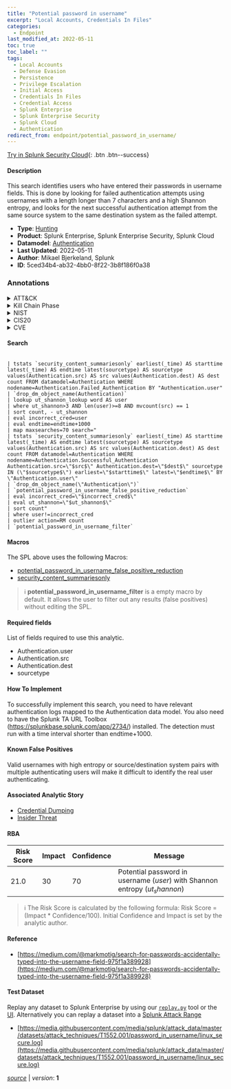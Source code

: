 ```yaml
---
title: "Potential password in username"
excerpt: "Local Accounts, Credentials In Files"
categories:
  - Endpoint
last_modified_at: 2022-05-11
toc: true
toc_label: ""
tags:
  - Local Accounts
  - Defense Evasion
  - Persistence
  - Privilege Escalation
  - Initial Access
  - Credentials In Files
  - Credential Access
  - Splunk Enterprise
  - Splunk Enterprise Security
  - Splunk Cloud
  - Authentication
redirect_from: endpoint/potential_password_in_username/
---
```




[Try in Splunk Security Cloud](https://www.splunk.com/en_us/cyber-security.html){: .btn .btn--success}

#### Description

This search identifies users who have entered their passwords in username fields. This is done by looking for failed authentication attempts using usernames with a length longer than 7 characters and a high Shannon entropy, and looks for the next successful authentication attempt from the same source system to the same destination system as the failed attempt.

- **Type**: [Hunting](https://github.com/splunk/security_content/wiki/Detection-Analytic-Types)
- **Product**: Splunk Enterprise, Splunk Enterprise Security, Splunk Cloud
- **Datamodel**: [Authentication](https://docs.splunk.com/Documentation/CIM/latest/User/Authentication)
- **Last Updated**: 2022-05-11
- **Author**: Mikael Bjerkeland, Splunk
- **ID**: 5ced34b4-ab32-4bb0-8f22-3b8f186f0a38

### Annotations
<details>
  <summary>ATT&CK</summary>

<div markdown="1">

#### [ATT&CK](https://attack.mitre.org/)

| ID          | Technique   | Tactic         |
| ----------- | ----------- |--------------- |
| [T1078.003](https://attack.mitre.org/techniques/T1078/003/) | Local Accounts | Defense Evasion, Persistence, Privilege Escalation, Initial Access |

| [T1552.001](https://attack.mitre.org/techniques/T1552/001/) | Credentials In Files | Credential Access |

</div>
</details>


<details>
  <summary>Kill Chain Phase</summary>

<div markdown="1">

* Reconnaissance


</div>
</details>


<details>
  <summary>NIST</summary>

<div markdown="1">

* DE.CM



</div>
</details>

<details>
  <summary>CIS20</summary>

<div markdown="1">

* CIS 3
* CIS 5
* CIS 16



</div>
</details>

<details>
  <summary>CVE</summary>

<div markdown="1">


</div>
</details>


#### Search

```

| tstats `security_content_summariesonly` earliest(_time) AS starttime latest(_time) AS endtime latest(sourcetype) AS sourcetype values(Authentication.src) AS src values(Authentication.dest) AS dest count FROM datamodel=Authentication WHERE nodename=Authentication.Failed_Authentication BY "Authentication.user" 
| `drop_dm_object_name(Authentication)` 
| lookup ut_shannon_lookup word AS user 
| where ut_shannon>3 AND len(user)>=8 AND mvcount(src) == 1 
| sort count, - ut_shannon 
| eval incorrect_cred=user 
| eval endtime=endtime+1000 
| map maxsearches=70 search="
| tstats `security_content_summariesonly` earliest(_time) AS starttime latest(_time) AS endtime latest(sourcetype) AS sourcetype values(Authentication.src) AS src values(Authentication.dest) AS dest count FROM datamodel=Authentication WHERE nodename=Authentication.Successful_Authentication Authentication.src=\"$src$\" Authentication.dest=\"$dest$\" sourcetype IN (\"$sourcetype$\") earliest=\"$starttime$\" latest=\"$endtime$\" BY \"Authentication.user\" 
| `drop_dm_object_name(\"Authentication\")` 
| `potential_password_in_username_false_positive_reduction` 
| eval incorrect_cred=\"$incorrect_cred$\" 
| eval ut_shannon=\"$ut_shannon$\" 
| sort count" 
| where user!=incorrect_cred 
| outlier action=RM count 
| `potential_password_in_username_filter`
```

#### Macros
The SPL above uses the following Macros:
* [potential_password_in_username_false_positive_reduction](https://github.com/splunk/security_content/blob/develop/macros/potential_password_in_username_false_positive_reduction.yml)
* [security_content_summariesonly](https://github.com/splunk/security_content/blob/develop/macros/security_content_summariesonly.yml)

> :information_source:
> **potential_password_in_username_filter** is a empty macro by default. It allows the user to filter out any results (false positives) without editing the SPL.



#### Required fields
List of fields required to use this analytic.
* Authentication.user
* Authentication.src
* Authentication.dest
* sourcetype



#### How To Implement
To successfully implement this search, you need to have relevant authentication logs mapped to the Authentication data model. You also need to have the Splunk TA URL Toolbox (https://splunkbase.splunk.com/app/2734/) installed. The detection must run with a time interval shorter than endtime+1000.
#### Known False Positives
Valid usernames with high entropy or source/destination system pairs with multiple authenticating users will make it difficult to identify the real user authenticating.

#### Associated Analytic Story
* [Credential Dumping](/stories/credential_dumping)
* [Insider Threat](/stories/insider_threat)




#### RBA

| Risk Score  | Impact      | Confidence   | Message      |
| ----------- | ----------- |--------------|--------------|
| 21.0 | 30 | 70 | Potential password in username ($user$) with Shannon entropy ($ut_shannon$) |


> :information_source:
> The Risk Score is calculated by the following formula: Risk Score = (Impact * Confidence/100). Initial Confidence and Impact is set by the analytic author.


#### Reference

* [https://medium.com/@markmotig/search-for-passwords-accidentally-typed-into-the-username-field-975f1a389928](https://medium.com/@markmotig/search-for-passwords-accidentally-typed-into-the-username-field-975f1a389928)



#### Test Dataset
Replay any dataset to Splunk Enterprise by using our [`replay.py`](https://github.com/splunk/attack_data#using-replaypy) tool or the [UI](https://github.com/splunk/attack_data#using-ui).
Alternatively you can replay a dataset into a [Splunk Attack Range](https://github.com/splunk/attack_range#replay-dumps-into-attack-range-splunk-server)

* [https://media.githubusercontent.com/media/splunk/attack_data/master/datasets/attack_techniques/T1552.001/password_in_username/linux_secure.log](https://media.githubusercontent.com/media/splunk/attack_data/master/datasets/attack_techniques/T1552.001/password_in_username/linux_secure.log)



[*source*](https://github.com/splunk/security_content/tree/develop/detections/endpoint/potential_password_in_username.yml) \| *version*: **1**